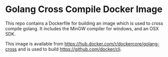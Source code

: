 
# Golang Cross Compile Docker Image

This repo contains a Dockerfile for building an image which is used to cross
compile golang. It includes the MinGW compiler for windows, and an OSX SDK.

This image is available from https://hub.docker.com/r/dockercore/golang-cross
and is used to build https://github.com/docker/cli.
